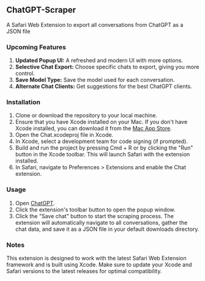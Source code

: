 ## ChatGPT-Scraper
A Safari Web Extension to export all conversations from ChatGPT as a JSON file

### Upcoming Features

1. **Updated Popup UI:** A refreshed and modern UI with more options.
2. **Selective Chat Export:** Choose specific chats to export, giving you more control.
3. **Save Model Type:** Save the model used for each conversation.
4. **Alternate Chat Clients:** Get suggestions for the best ChatGPT clients.

### Installation

1. Clone or download the repository to your local machine.
2. Ensure that you have Xcode installed on your Mac. If you don't have Xcode installed, you can download it from the [Mac App Store](https://apps.apple.com/us/app/xcode/id497799835).
3. Open the Chat.xcodeproj file in Xcode.
4. In Xcode, select a development team for code signing (if prompted).
5. Build and run the project by pressing Cmd + R or by clicking the "Run" button in the Xcode toolbar. This will launch Safari with the extension installed.
6. In Safari, navigate to Preferences > Extensions and enable the Chat extension.

### Usage

1. Open [ChatGPT](https://chat.openai.com).
2. Click the extension's toolbar button to open the popup window.
3. Click the "Save chat" button to start the scraping process. The extension will automatically navigate to all conversations, gather the chat data, and save it as a JSON file in your default downloads directory.

### Notes

This extension is designed to work with the latest Safari Web Extension framework and is built using Xcode. Make sure to update your Xcode and Safari versions to the latest releases for optimal compatibility.

